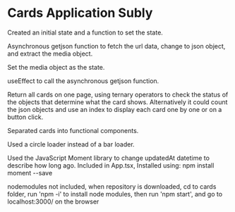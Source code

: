 # Cards Application Subly

Created an initial state and a function to set the state. 

Asynchronous getjson function to fetch the url data, change to json object, and extract the media object.  

Set the media object as the state.  

useEffect to call the asynchronous getjson function.

Return all cards on one page, using ternary operators to check the status of the objects that determine what the card shows. Alternatively it could count the json objects and use an index to display each card one by one or on a button click.  

Separated cards into functional components.  

Used a circle loader instead of a bar loader.  

Used the JavaScript Moment library to change updatedAt datetime to describe how long ago. Included in App.tsx, Installed using: npm install moment --save 

nodemodules not included, when repository is downloaded, cd to cards folder, run 'npm -i' to install node modules, then run 'npm start', and go to localhost:3000/ on the browser
